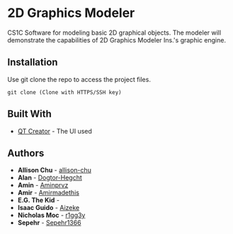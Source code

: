 # 2D Graphics Modeler

CS1C Software for modeling basic 2D graphical objects. The modeler will demonstrate the capabilities of 2D Graphics Modeler Ins.'s graphic engine.

## Installation

Use git clone the repo to access the project files.
```
git clone (Clone with HTTPS/SSH key)
```

## Built With

* [QT Creator](https://www.qt.io/) - The UI used

## Authors

* **Allison Chu** - [allison-chu](https://github.com/allison-chu)
* **Alan** - [Dogtor-Hegcht](https://github.com/Dogtor-Hegcht)
* **Amin** - [Aminprvz](https://github.com/Aminprvz)
* **Amir** - [Amirmadethis](https://github.com/amirmadethis)
* **E.G. The Kid** - 
* **Isaac Guido** - [Aizeke](https://github.com/Aizeke)
* **Nicholas Moc** - [r1gg3y](https://github.com/r1gg3y)
* **Sepehr** - [Sepehr1366](https://github.com/Sepehr1366)
